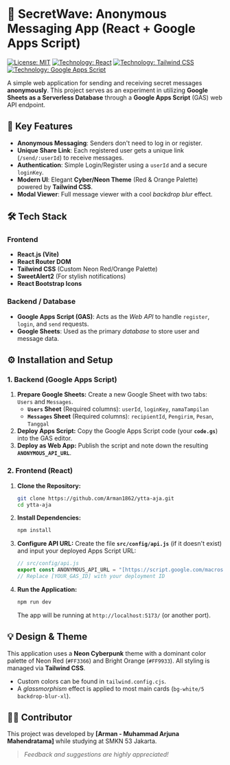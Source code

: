 # 💬 SecretWave: Anonymous Messaging App (React + Google Apps Script)

[![License: MIT](https://img.shields.io/badge/License-MIT-yellow.svg)](https://opensource.org/licenses/MIT)
[![Technology: React](https://img.shields.io/badge/Frontend-React%20%7C%20Vite-61DAFB?logo=react)](https://react.dev/)
[![Technology: Tailwind CSS](https://img.shields.io/badge/Styling-Tailwind%20CSS-06B6D4?logo=tailwindcss)](https://tailwindcss.com/)
[![Technology: Google Apps Script](https://img.shields.io/badge/Backend-Google%20Apps%20Script-3F51B5?logo=google)](https://developers.google.com/apps-script)

A simple web application for sending and receiving secret messages **anonymously**. This project serves as an experiment in utilizing **Google Sheets as a Serverless Database** through a **Google Apps Script** (GAS) web API endpoint.

## 🚀 Key Features

* **Anonymous Messaging**: Senders don't need to log in or register.
* **Unique Share Link**: Each registered user gets a unique link (`/send/:userId`) to receive messages.
* **Authentication**: Simple Login/Register using a `userId` and a secure `loginKey`.
* **Modern UI**: Elegant **Cyber/Neon Theme** (Red & Orange Palette) powered by **Tailwind CSS**.
* **Modal Viewer**: Full message viewer with a cool *backdrop blur* effect.

## 🛠️ Tech Stack

### Frontend
* **React.js (Vite)**
* **React Router DOM**
* **Tailwind CSS** (Custom Neon Red/Orange Palette)
* **SweetAlert2** (For stylish notifications)
* **React Bootstrap Icons**

### Backend / Database
* **Google Apps Script (GAS)**: Acts as the *Web API* to handle `register`, `login`, and `send` requests.
* **Google Sheets**: Used as the primary *database* to store user and message data.

## ⚙️ Installation and Setup

### 1. Backend (Google Apps Script)

1.  **Prepare Google Sheets:** Create a new Google Sheet with two tabs: `Users` and `Messages`.
    * **`Users` Sheet** (Required columns): `userId`, `loginKey`, `namaTampilan`
    * **`Messages` Sheet** (Required columns): `recipientId`, `Pengirim`, `Pesan`, `Tanggal`
2.  **Deploy Apps Script:** Copy the Google Apps Script code (your **`code.gs`**) into the GAS editor.
3.  **Deploy as Web App:** Publish the script and note down the resulting **`ANONYMOUS_API_URL`**.

### 2. Frontend (React)

1.  **Clone the Repository:**
    ```bash
    git clone https://github.com/Arman1862/ytta-aja.git
    cd ytta-aja
    ```
2.  **Install Dependencies:**
    ```bash
    npm install
    ```
3.  **Configure API URL:**
    Create the file **`src/config/api.js`** (if it doesn't exist) and input your deployed Apps Script URL:

    ```javascript
    // src/config/api.js
    export const ANONYMOUS_API_URL = "[https://script.google.com/macros/s/](https://script.google.com/macros/s/)[YOUR_GAS_ID]/exec"; 
    // Replace [YOUR_GAS_ID] with your deployment ID
    ```
4.  **Run the Application:**
    ```bash
    npm run dev
    ```
    The app will be running at `http://localhost:5173/` (or another port).

## 💡 Design & Theme

This application uses a **Neon Cyberpunk** theme with a dominant color palette of Neon Red (`#FF3366`) and Bright Orange (`#FF9933`). All styling is managed via **Tailwind CSS**.

* Custom colors can be found in `tailwind.config.cjs`.
* A *glassmorphism* effect is applied to most main cards (`bg-white/5 backdrop-blur-xl`).

## 👨‍💻 Contributor

This project was developed by **[Arman - Muhammad Arjuna Mahendratama]** while studying at SMKN 53 Jakarta.

> *Feedback and suggestions are highly appreciated!*